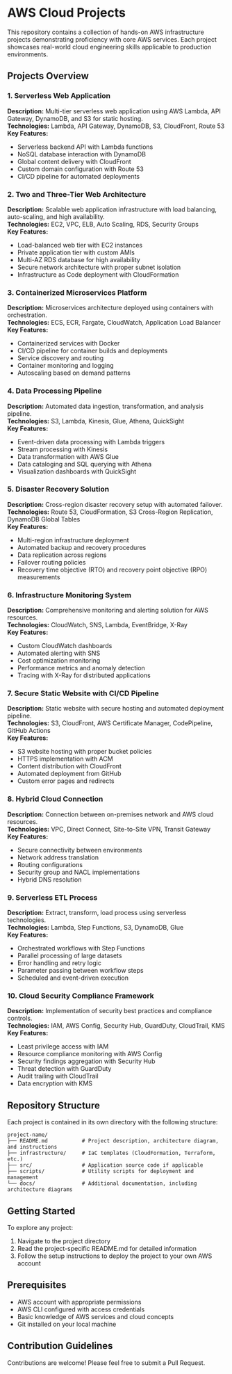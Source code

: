 # AWS Cloud Projects

This repository contains a collection of hands-on AWS infrastructure projects demonstrating proficiency with core AWS services. Each project showcases real-world cloud engineering skills applicable to production environments.

## Projects Overview

### 1. Serverless Web Application
**Description:** Multi-tier serverless web application using AWS Lambda, API Gateway, DynamoDB, and S3 for static hosting.  
**Technologies:** Lambda, API Gateway, DynamoDB, S3, CloudFront, Route 53  
**Key Features:**
- Serverless backend API with Lambda functions
- NoSQL database interaction with DynamoDB
- Global content delivery with CloudFront
- Custom domain configuration with Route 53
- CI/CD pipeline for automated deployments

### 2. Two and Three-Tier Web Architecture
**Description:** Scalable web application infrastructure with load balancing, auto-scaling, and high availability.  
**Technologies:** EC2, VPC, ELB, Auto Scaling, RDS, Security Groups  
**Key Features:**
- Load-balanced web tier with EC2 instances
- Private application tier with custom AMIs
- Multi-AZ RDS database for high availability
- Secure network architecture with proper subnet isolation
- Infrastructure as Code deployment with CloudFormation

### 3. Containerized Microservices Platform
**Description:** Microservices architecture deployed using containers with orchestration.  
**Technologies:** ECS, ECR, Fargate, CloudWatch, Application Load Balancer  
**Key Features:**
- Containerized services with Docker
- CI/CD pipeline for container builds and deployments
- Service discovery and routing
- Container monitoring and logging
- Autoscaling based on demand patterns

### 4. Data Processing Pipeline
**Description:** Automated data ingestion, transformation, and analysis pipeline.  
**Technologies:** S3, Lambda, Kinesis, Glue, Athena, QuickSight  
**Key Features:**
- Event-driven data processing with Lambda triggers
- Stream processing with Kinesis
- Data transformation with AWS Glue
- Data cataloging and SQL querying with Athena
- Visualization dashboards with QuickSight

### 5. Disaster Recovery Solution
**Description:** Cross-region disaster recovery setup with automated failover.  
**Technologies:** Route 53, CloudFormation, S3 Cross-Region Replication, DynamoDB Global Tables  
**Key Features:**
- Multi-region infrastructure deployment
- Automated backup and recovery procedures
- Data replication across regions
- Failover routing policies
- Recovery time objective (RTO) and recovery point objective (RPO) measurements

### 6. Infrastructure Monitoring System
**Description:** Comprehensive monitoring and alerting solution for AWS resources.  
**Technologies:** CloudWatch, SNS, Lambda, EventBridge, X-Ray  
**Key Features:**
- Custom CloudWatch dashboards
- Automated alerting with SNS
- Cost optimization monitoring
- Performance metrics and anomaly detection
- Tracing with X-Ray for distributed applications

### 7. Secure Static Website with CI/CD Pipeline
**Description:** Static website with secure hosting and automated deployment pipeline.  
**Technologies:** S3, CloudFront, AWS Certificate Manager, CodePipeline, GitHub Actions  
**Key Features:**
- S3 website hosting with proper bucket policies
- HTTPS implementation with ACM
- Content distribution with CloudFront
- Automated deployment from GitHub
- Custom error pages and redirects

### 8. Hybrid Cloud Connection
**Description:** Connection between on-premises network and AWS cloud resources.  
**Technologies:** VPC, Direct Connect, Site-to-Site VPN, Transit Gateway  
**Key Features:**
- Secure connectivity between environments
- Network address translation
- Routing configurations
- Security group and NACL implementations
- Hybrid DNS resolution

### 9. Serverless ETL Process
**Description:** Extract, transform, load process using serverless technologies.  
**Technologies:** Lambda, Step Functions, S3, DynamoDB, Glue  
**Key Features:**
- Orchestrated workflows with Step Functions
- Parallel processing of large datasets
- Error handling and retry logic
- Parameter passing between workflow steps
- Scheduled and event-driven execution

### 10. Cloud Security Compliance Framework
**Description:** Implementation of security best practices and compliance controls.  
**Technologies:** IAM, AWS Config, Security Hub, GuardDuty, CloudTrail, KMS  
**Key Features:**
- Least privilege access with IAM
- Resource compliance monitoring with AWS Config
- Security findings aggregation with Security Hub
- Threat detection with GuardDuty
- Audit trailing with CloudTrail
- Data encryption with KMS

## Repository Structure

Each project is contained in its own directory with the following structure:
```
project-name/
├── README.md           # Project description, architecture diagram, and instructions
├── infrastructure/     # IaC templates (CloudFormation, Terraform, etc.)
├── src/                # Application source code if applicable
├── scripts/            # Utility scripts for deployment and management
└── docs/               # Additional documentation, including architecture diagrams
```

## Getting Started

To explore any project:

1. Navigate to the project directory
2. Read the project-specific README.md for detailed information
3. Follow the setup instructions to deploy the project to your own AWS account

## Prerequisites

- AWS account with appropriate permissions
- AWS CLI configured with access credentials
- Basic knowledge of AWS services and cloud concepts
- Git installed on your local machine

## Contribution Guidelines

Contributions are welcome! Please feel free to submit a Pull Request.


